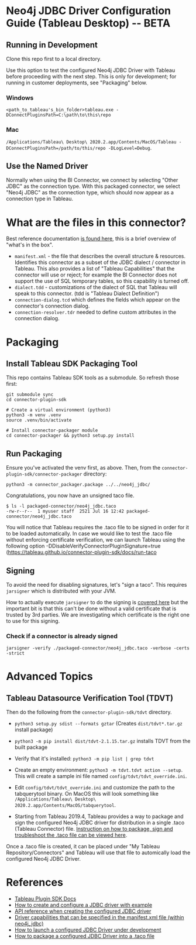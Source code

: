 # Neo4j JDBC Driver Configuration Guide (Tableau Desktop) -- BETA 

## Running in Development

Clone this repo first to a local directory.

Use this option to test the configured Neo4j JDBC Driver with Tableau before proceeding with the next step.  This is only for development; for running
in customer deployments, see "Packaging" below.

### Windows

`<path_to_tableau's_bin_folder>tableau.exe -DConnectPluginsPath=C:\path\to\this\repo`

### Mac

`/Applications/Tableau\ Desktop\ 2020.2.app/Contents/MacOS/Tableau -DConnectPluginsPath=/path/to/this/repo -DLogLevel=Debug`.

## Use the Named Driver

Normally when using the BI Connector, we connect by selecting "Other JDBC" as the
connection type.  With this packaged connector, we select "Neo4j JDBC" as the 
connection type, which should now appear as a connection type in Tableau.

# What are the files in this connector?

Best reference documentation [is found here](https://tableau.github.io/connector-plugin-sdk/docs/design), this is a brief
overview of "what's in the box".

* `manifest.xml` - the file that describes the overall structure & resources.  Identifies this connector as a subset of the JDBC dialect / connector in Tableau.  This also provides a list of "Tableau Capabilities" that the connector will use or reject; for example the BI Connector does not support the use of SQL temporary tables, so this capability is turned off.
* `dialect.tdd` - customizations of the dialect of SQL that Tableau will speak to this connector. (tdd is "Tableau Dialect Definition")
* `connection-dialog.tcd` which defines the fields which appear on the connector's connection dialog.
* `connection-resolver.tdr` needed to define custom attributes in the connection dialog.

# Packaging

## Install Tableau SDK Packaging Tool

This repo contains Tableau SDK tools as a submodule.  So refresh those first:

```
git submodule sync
cd connector-plugin-sdk

# Create a virtual environment (python3)
python3 -m venv .venv
source .venv/bin/activate

# Install connector-packager module
cd connector-packager && python3 setup.py install
```

## Run Packaging

Ensure you've activated the venv first, as above.  Then, from the `connector-plugin-sdk/connector-packager` directory:

```
python3 -m connector_packager.package ../../neo4j_jdbc/
```

Congratulations, you now have an unsigned taco file.

```
$ ls -l packaged-connector/neo4j_jdbc.taco 
-rw-r--r--  1 myuser staff  2521 Jul 16 12:42 packaged-connector/neo4j_jdbc.taco
```

You will notice that Tableau requires the .taco file to be signed in order for it to be loaded automatically.  In case we would like to test the .taco file without enforcing certificate verification, we can launch Tableau using the 
following option -DDisableVerifyConnectorPluginSignature=true (https://tableau.github.io/connector-plugin-sdk/docs/run-taco

## Signing

To avoid the need for disabling signatures, let's "sign a taco".   This requires
`jarsigner` which is distributed with your JVM.

How to actually execute `jarsigner` to do the signing is [covered here](https://tableau.github.io/connector-plugin-sdk/docs/package-sign) but the important bit is that this can't be done without a valid certificate that is trusted by 3rd parties.   We are investigating which certificate is the right one to use for this signing.

### Check if a connector is already signed

`jarsigner -verify ./packaged-connector/neo4j_jdbc.taco -verbose -certs -strict`

# Advanced Topics

## Tableau Datasource Verification Tool (TDVT)

Then do the following from the `connector-plugin-sdk/tdvt` directory.

* `python3 setup.py sdist --formats gztar` (Creates `dist/tdvt*.tar.gz` install package)
* `python3 -m pip install dist/tdvt-2.1.15.tar.gz` installs TDVT from the built package
* Verify that it's installed: `python3 -m pip list | grep tdvt`
* Create an empty environment: `python3 -m tdvt.tdvt action --setup`.  This will create a sample ini file named `config/tdvt/tdvt_override.ini`.
* Edit `config/tdvt/tdvt_override.ini` and customize the path to the tabquerytool binary.  On MacOS this will look something like `/Applications/Tableau\ Desktop\ 2020.2.app/Contents/MacOS/tabquerytool`.

 * Starting from Tableau 2019.4, Tableau provides a way to package and sign the configured Neo4j JDBC driver for distribution in a single .taco (Tableau Connector) file. [Instruction on how to package, sign and troubleshoot the .taco file can be viewed here](https://tableau.github.io/connector-plugin-sdk/docs/package-sign).
   
Once a .taco file is created, it can be placed under "My Tableau Repository/Connectors" and Tableau will use that file to automically load the configured Neo4j JDBC Driver.

# References
* [Tableau Plugin SDK Docs](https://tableau.github.io/connector-plugin-sdk/docs/)
* [How to create and configure a JDBC driver with example](https://tableau.github.io/connector-plugin-sdk/docs/example)
* [API reference when creating the configured JDBC driver](https://tableau.github.io/connector-plugin-sdk/docs/api-reference)
* [Driver capabilities that can be specified in the manifest.xml file (within neo4j_jdbc)](https://tableau.github.io/connector-plugin-sdk/docs/capabilities)
* [How to launch a configured JDBC Driver under development](https://tableau.github.io/connector-plugin-sdk/docs/share)
* [How to package a configured JDBC Driver into a .taco file](https://tableau.github.io/connector-plugin-sdk/docs/run-taco)

